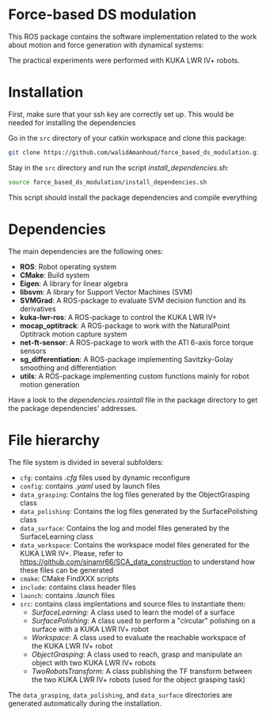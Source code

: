 # Force-based DS modulation

This ROS package contains the software implementation related to the work about motion and force generation
with dynamical systems: 

The practical experiments were performed with KUKA LWR IV+ robots.

# Installation

First, make sure that your ssh key are correctly set up. This would be needed for installing the dependencies

Go in the `src` directory of your catkin workspace and clone this package:
```sh
git clone https://github.com/walidAmanhoud/force_based_ds_modulation.git
```
Stay in the `src` directory and run the script *install_dependencies.sh*:
```sh
source force_based_ds_modulation/install_dependencies.sh
```
This script should install the package dependencies and compile everything

# Dependencies
The main dependencies are the following ones:

 - **ROS**: Robot operating system
 - **CMake**: Build system
 - **Eigen**: A library for linear algebra
 - **libsvm**: A library for Support Vector Machines (SVM)
 - **SVMGrad**: A ROS-package to evaluate SVM decision function and its derivatives
 - **kuka-lwr-ros**: A ROS-package to control the KUKA LWR IV+
 - **mocap_optitrack**: A ROS-package to work with the NaturalPoint Optitrack motion capture system
 - **net-ft-sensor**: A ROS-package to work with the ATI 6-axis force torque sensors
 - **sg_differentiation**: A ROS-package implementing Savitzky-Golay smoothing and differentiation
 - **utils**: A ROS-package implementing custom functions mainly for robot motion generation

Have a look to the _dependencies.rosintall_ file in the package directory to get the package dependencies' addresses.

# File hierarchy

The file system is divided in several subfolders:
 - `cfg`: contains _.cfg_ files used by dynamic reconfigure
 - `config`: contains _.yaml_ used by launch files
 - `data_grasping`: Contains the log files generated by the ObjectGrasping class 
 - `data_polishing`: Contains the log files generated by the SurfacePolishing class
 - `data_surface`: Contains the log and model files generated by the SurfaceLearning class
 - `data_workspace`: Contains the workspace model files generated for the KUKA LWR IV+. Please, refer to  https://github.com/sinamr66/SCA_data_construction to understand how these files can be generated
 - `cmake`: CMake FindXXX scripts
 - `include`: contains class header files
 - `launch`: contains _.launch_ files
 - `src`: contains class implentations and source files to instantiate them:
    - _SurfaceLearning_: A class used to learn the model of a surface
    - _SurfacePolishing_: A class used to perform a "circular" polishing on a surface with a KUKA LWR IV+ robot
    - _Workspace_: A class used to evaluate the reachable workspace of the KUKA LWR IV+ robot
    - _ObjectGrasping_: A class used to reach, grasp and manipulate an object with two KUKA LWR IV+ robots
    - _TwoRobotsTransform_: A class publishing the TF transform between the two KUKA LWR IV+ robots (used for the object       grasping task)

The `data_grasping`, `data_polishing`, and `data_surface` directories are generated automatically during the installation.

